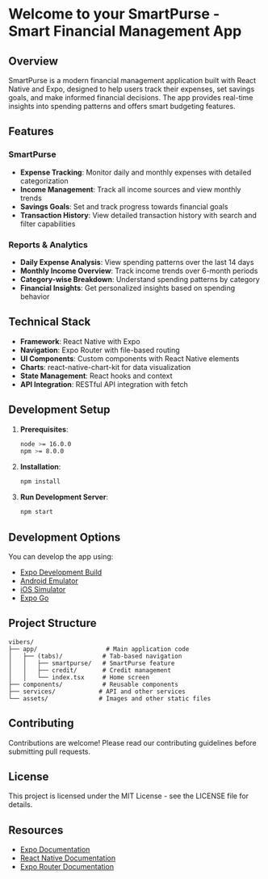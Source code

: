 # Welcome to your SmartPurse - Smart Financial Management App

## Overview

SmartPurse is a modern financial management application built with React Native and Expo, designed to help users track their expenses, set savings goals, and make informed financial decisions. The app provides real-time insights into spending patterns and offers smart budgeting features.

## Features

### SmartPurse
- **Expense Tracking**: Monitor daily and monthly expenses with detailed categorization
- **Income Management**: Track all income sources and view monthly trends
- **Savings Goals**: Set and track progress towards financial goals
- **Transaction History**: View detailed transaction history with search and filter capabilities

### Reports & Analytics
- **Daily Expense Analysis**: View spending patterns over the last 14 days
- **Monthly Income Overview**: Track income trends over 6-month periods
- **Category-wise Breakdown**: Understand spending patterns by category
- **Financial Insights**: Get personalized insights based on spending behavior

## Technical Stack

- **Framework**: React Native with Expo
- **Navigation**: Expo Router with file-based routing
- **UI Components**: Custom components with React Native elements
- **Charts**: react-native-chart-kit for data visualization
- **State Management**: React hooks and context
- **API Integration**: RESTful API integration with fetch

## Development Setup

1. **Prerequisites**:
   ```bash
   node >= 16.0.0
   npm >= 8.0.0
   ```

2. **Installation**:
   ```bash
   npm install
   ```

3. **Run Development Server**:
   ```bash
   npm start
   ```

## Development Options

You can develop the app using:
- [Expo Development Build](https://docs.expo.dev/develop/development-builds/introduction/)
- [Android Emulator](https://docs.expo.dev/workflow/android-studio-emulator/)
- [iOS Simulator](https://docs.expo.dev/workflow/ios-simulator/)
- [Expo Go](https://expo.dev/go)

## Project Structure

```
vibers/
├── app/                   # Main application code
│   ├── (tabs)/           # Tab-based navigation
│   │   ├── smartpurse/   # SmartPurse feature
│   │   ├── credit/       # Credit management
│   │   └── index.tsx     # Home screen
├── components/           # Reusable components
├── services/            # API and other services
└── assets/              # Images and other static files
```

## Contributing

Contributions are welcome! Please read our contributing guidelines before submitting pull requests.

## License

This project is licensed under the MIT License - see the LICENSE file for details.

## Resources

- [Expo Documentation](https://docs.expo.dev/)
- [React Native Documentation](https://reactnative.dev/)
- [Expo Router Documentation](https://expo.github.io/router/docs/)
